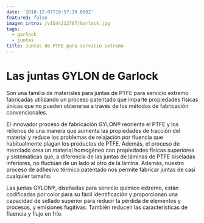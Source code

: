 ```yaml
---
date: '2018-12-07T19:57:19.000Z'
featured: false
imagen_intro: /v1544212707/Garlock.jpg
tags:
  - garlock
  - juntas
title: Juntas de PTFE para servicio extremo
---
```




# Las juntas GYLON de Garlock

Son una familia de materiales para juntas de PTFE para servicio extremo fabricadas utilizando un proceso patentado que imparte propiedades físicas únicas que no pueden obtenerse a través de los métodos de fabricación convencionales.

El innovador proceso de fabricación GYLON® reorienta el PTFE y los rellenos de una manera que aumenta las propiedades de tracción del material y reduce los problemas de relajación por fluencia que habitualmente plagan los productos de PTFE. Además, el proceso de mezclado crea un material homogéneo con propiedades físicas superiores y sistemáticas que, a diferencia de las juntas de láminas de PTFE biseladas inferiores, no fluctúan de un lado al otro de la lámina. Además, nuestro proceso de adhesivo térmico patentado nos permite fabricar juntas de casi cualquier tamaño.

Las juntas GYLON®, diseñadas para servicio químico extremo, están codificadas por color para su fácil identificación y proporcionan una capacidad de sellado superior para reducir la pérdida de elementos y procesos, y emisiones fugitivas. También reducen las características de fluencia y flujo en frío.
